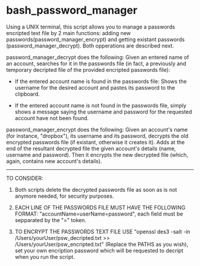 # bash_password_manager

Using a UNIX terminal, this script allows you to manage a passwords encripted text file by 2 main functions: adding new passwords(password_manager_encrypt) and getting existant passwords (password_manager_decrypt). Both opperations are described next. 

password_manager_decrypt does the following:
  Given an entered name of an account, searches for it in the passwords file (in fact, a previously and temporary decripted file of the provided encripted passwords file):

   - If the entered account name is found in the passwords file: Shows the username for the desired account and pastes its password to the clipboard.

   - If the entered account name is not found in the passwords file, simply shows a message saying the username and password   for the requested account have not been found.

password_manager_encrypt does the following:
  Given an account's name (for instance, "dropbox"), its username and its password, decrypts the old encrypted passwords file (if existant, otherwise it creates it).
  Adds at the end of the resultant decrypted file the given account's details (name, username and password).
  Then it encrypts the new decrypted file (which, again, contains new account's details).
  

******************************************************************************************************************************
TO CONSIDER: 

  1) Both scripts delete the decrypted passwords file as soon as is not anymore needed, for security purposes.

  2) EACH LINE OF THE PASSWORDS FILE MUST HAVE THE FOLLOWING FORMAT: "accountName=userName=password", each field must be sepparated by the "=" token.
  
  3) TO ENCRYPT THE PASSWORDS TEXT FILE USE "openssl des3 -salt -in /Users/yourUser/psw_decripted.txt >> /Users/yourUser/psw_encripted.txt" (Replace the PATHS as you wish), set your own encription password which will be requested to decript when you run the script.
